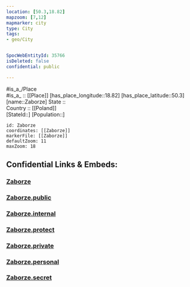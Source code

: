 ```yaml
---
location: [50.3,18.82] 
mapzoom: [7,12] 
mapmarker: city 
type: City
tags:
- geo/City


SpocWebEntityId: 35766
isDeleted: false
confidential: public

---
```

#is_a_/Place  
#is_a_ :: [[Place]] 
[has_place_longitude::18.82] 
[has_place_latitude::50.3] 
[name::Zaborze] 
State ::  
Country :: [[Poland]]  
[StateId::] 
[Population::] 



```leaflet
id: Zaborze
coordinates: [[Zaborze]] 
markerFile: [[Zaborze]] 
defaultZoom: 11 
maxZoom: 18
```


## Confidential Links & Embeds: 

### [Zaborze](/_Standards/Earth/Continent/Europe/Europe~East/Poland/Provinces~Poland/Silesian/City/Zaborze.md) 

### [Zaborze.public](/_public/Earth/Continent/Europe/Europe~East/Poland/Provinces~Poland/Silesian/City/Zaborze.public.md) 

### [Zaborze.internal](/_internal/Earth/Continent/Europe/Europe~East/Poland/Provinces~Poland/Silesian/City/Zaborze.internal.md) 

### [Zaborze.protect](/_protect/Earth/Continent/Europe/Europe~East/Poland/Provinces~Poland/Silesian/City/Zaborze.protect.md) 

### [Zaborze.private](/_private/Earth/Continent/Europe/Europe~East/Poland/Provinces~Poland/Silesian/City/Zaborze.private.md) 

### [Zaborze.personal](/_personal/Earth/Continent/Europe/Europe~East/Poland/Provinces~Poland/Silesian/City/Zaborze.personal.md) 

### [Zaborze.secret](/_secret/Earth/Continent/Europe/Europe~East/Poland/Provinces~Poland/Silesian/City/Zaborze.secret.md)

